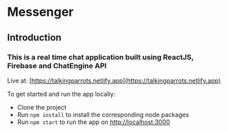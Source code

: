 # Messenger

## Introduction

### This is a real time chat application built using ReactJS, Firebase and ChatEngine API

Live at: [https://talkingparrots.netlify.app](https://talkingparrots.netlify.app)

To get started and run the app locally:

- Clone the project
- Run `npm install` to install the corresponding node packages
- Run `npm start` to run the app on [http://localhost:3000](http://localhost:3000)

